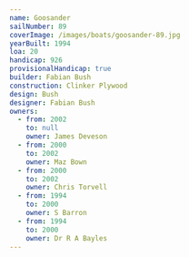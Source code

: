 ```yaml
---
name: Goosander
sailNumber: 89
coverImage: /images/boats/goosander-89.jpg
yearBuilt: 1994
loa: 20
handicap: 926
provisionalHandicap: true
builder: Fabian Bush
construction: Clinker Plywood
design: Bush
designer: Fabian Bush
owners:
  - from: 2002
    to: null
    owner: James Deveson
  - from: 2000
    to: 2002
    owner: Maz Bown
  - from: 2000
    to: 2002
    owner: Chris Torvell
  - from: 1994
    to: 2000
    owner: S Barron
  - from: 1994
    to: 2000
    owner: Dr R A Bayles
---
```

